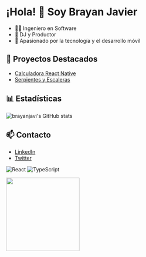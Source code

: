 # ¡Hola! 👋 Soy Brayan Javier

- 👨‍💻 Ingeniero en Software
- 🎵 DJ y Productor
- 🚀 Apasionado por la tecnología y el desarrollo móvil

## 🚩 Proyectos Destacados
- [Calculadora React Native](https://github.com/brayanjavi/Calculadora---React-Native)
- [Serpientes y Escaleras](https://github.com/brayanjavi/Serpientes-Escaleras---React-Native---TypeScript)

## 📊 Estadísticas
![brayanjavi's GitHub stats](https://github-readme-stats.vercel.app/api?username=brayanjavi&show_icons=true&theme=radical)

## 📫 Contacto
- [LinkedIn](https://www.linkedin.com/in/brayan-javier-martinez-osorio-0432b2b9)
- [Twitter](https://twitter.com/tuusuario)

![React](https://img.shields.io/badge/-React-61DAFB?logo=react&logoColor=fff&style=flat)
![TypeScript](https://img.shields.io/badge/-TypeScript-3178C6?logo=typescript&logoColor=fff&style=flat)

<img src="https://media.giphy.com/media/26tn33aiTi1jkl6H6/giphy.gif" width="200"/>
